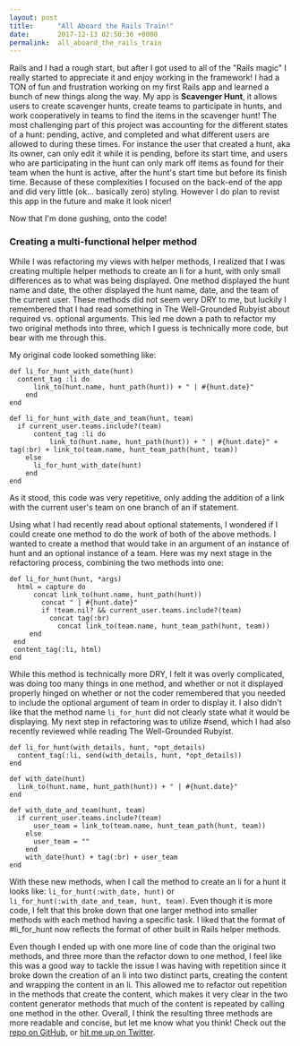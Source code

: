 ```yaml
---
layout: post
title:      "All Aboard the Rails Train!"
date:       2017-12-13 02:50:36 +0000
permalink:  all_aboard_the_rails_train
---
```



Rails and I had a rough start, but after I got used to all of the "Rails magic" I really started to appreciate it and enjoy working in the framework! I had a TON of fun and frustration working on my first Rails app and learned a bunch of new things along the way. My app is **Scavenger Hunt**, it allows users to create scavenger hunts, create teams to participate in hunts, and work cooperatively in teams to find the items in the scavenger hunt! The most challenging part of this project was accounting for the different states of a hunt: pending, active, and completed and what different users are allowed to during these times. For instance the user that created a hunt, aka its owner, can only edit it while it is pending, before its start time, and users who are participating in the hunt can only mark off items as found for their team when the hunt is active, after the hunt's start time but before its finish time. Because of these complexities I focused on the back-end of the app and did very little (ok... basically zero) styling. However I do plan to revist this app in the future and make it look nicer!

Now that I'm done gushing, onto the code!

### Creating a multi-functional helper method

While I was refactoring my views with helper methods, I realized that I was creating multiple helper methods to create an li for a hunt, with only small differences as to what was being displayed. One method displayed the hunt name and date, the other displayed the hunt name, date, and the team of the current user. These methods did not seem very DRY to me, but luckily I remembered that I had read something in The Well-Grounded Rubyist about required vs. optional arguments. This led me down a path to refactor my two original methods into three, which I guess is technically more code, but bear with me through this. 

My original code looked something like: 

```
def li_for_hunt_with_date(hunt)
  content_tag :li do
	  link_to(hunt.name, hunt_path(hunt)) + " | #{hunt.date}"
	end
end

def li_for_hunt_with_date_and_team(hunt, team)
  if current_user.teams.include?(team)
	  content_tag :li do 
		  link_to(hunt.name, hunt_path(hunt)) + " | #{hunt.date}" + tag(:br) + link_to(team.name, hunt_team_path(hunt, team))
	else
	  li_for_hunt_with_date(hunt)
	end
end
```

As it stood, this code was very repetitive, only adding the addition of a link with the current user's team on one branch of an if statement. 

Using what I had recently read about optional statements, I wondered if I could create one method to do the work of both of the above methods. I wanted to create a method that would take in an argument of an instance of hunt and an optional instance of a team.  Here was my next stage in the refactoring process, combining the two methods into one:

```
def li_for_hunt(hunt, *args)
  html = capture do
	  concat link_to(hunt.name, hunt_path(hunt))
		concat " | #{hunt.date}"
		if !team.nil? && current_user.teams.include?(team)
		  concat tag(:br)
			concat link_to(team.name, hunt_team_path(hunt, team))
	 end
 end
 content_tag(:li, html)
end 
```

While this method is technically more DRY, I felt it was overly complicated, was doing too many things in one method, and whether or not it displayed properly hinged on whether or not the coder remembered that you needed to include the optional argument of team in order to display it. I also didn't like that the method name `li_for_hunt` did not clearly state what it would be displaying. My next step in refactoring was to utilize #send, which I had also recently reviewed while reading The Well-Grounded Rubyist. 

```
def li_for_hunt(with_details, hunt, *opt_details)
  content_tag(:li, send(with_details, hunt, *opt_details))
end

def with_date(hunt)
  link_to(hunt.name, hunt_path(hunt)) + " | #{hunt.date}"
end

def with_date_and_team(hunt, team)
  if current_user.teams.include?(team)
	  user_team = link_to(team.name, hunt_team_path(hunt, team))
	else 
	  user_team = ""
	end
	with_date(hunt) + tag(:br) + user_team
end
```

With these new methods, when I call the method to create an li for a hunt it looks like: `li_for_hunt(:with_date, hunt)` or `li_for_hunt(:with_date_and_team, hunt, team)`. Even though it is more code, I felt that this broke down that one larger method into smaller methods with each method having a specific task. I liked that the format of #li_for_hunt now reflects the format of other built in Rails helper methods. 

Even though I ended up with one more line of code than the original two methods, and three more than the refactor down to one method, I feel like this was a good way to tackle the issue I was having with repetition since it broke down the creation of an li into two distinct parts, creating the content and wrapping the content in an li. This allowed me to refactor out repetition in the methods that create the content, which makes it very clear in the two content generator methods that much of the content is repeated by calling one method in the other. Overall, I think the resulting three methods are more readable and concise, but let me know what you think! Check out the [repo on GitHub](https://github.com/lpassamano/scavenger_hunt), or [hit me up on Twitter](https://twitter.com/leighmakesstuff). 

